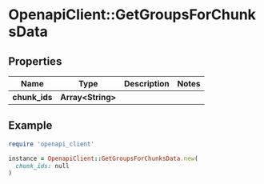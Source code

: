 # OpenapiClient::GetGroupsForChunksData

## Properties

| Name | Type | Description | Notes |
| ---- | ---- | ----------- | ----- |
| **chunk_ids** | **Array&lt;String&gt;** |  |  |

## Example

```ruby
require 'openapi_client'

instance = OpenapiClient::GetGroupsForChunksData.new(
  chunk_ids: null
)
```

